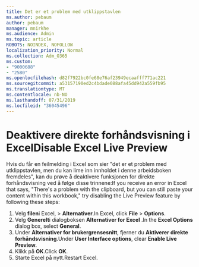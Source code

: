 ```yaml
---
title: Det er et problem med utklippstavlen
ms.author: pebaum
author: pebaum
manager: mnirkhe
ms.audience: Admin
ms.topic: article
ROBOTS: NOINDEX, NOFOLLOW
localization_priority: Normal
ms.collection: Adm_O365
ms.custom:
- "9000688"
- "2580"
ms.openlocfilehash: d82f7922bc0fe68e76af23949ecaafff771ac221
ms.sourcegitcommit: a53157190ed2c4bdade088afa45dd942a559fb95
ms.translationtype: MT
ms.contentlocale: nb-NO
ms.lasthandoff: 07/31/2019
ms.locfileid: "36045496"
---
```

# <a name="disable-excel-live-preview"></a><span data-ttu-id="b9bdd-102">Deaktivere direkte forhåndsvisning i Excel</span><span class="sxs-lookup"><span data-stu-id="b9bdd-102">Disable Excel Live Preview</span></span>

<span data-ttu-id="b9bdd-103">Hvis du får en feilmelding i Excel som sier "det er et problem med utklippstavlen, men du kan lime inn innholdet i denne arbeidsboken fremdeles", kan du prøve å deaktivere funksjonen for direkte forhåndsvisning ved å følge disse trinnene:</span><span class="sxs-lookup"><span data-stu-id="b9bdd-103">If you receive an error in Excel that says, "There's a problem with the clipboard, but you can still paste your content within this workbook," try disabling the Live Preview feature by following these steps:</span></span>

1. <span data-ttu-id="b9bdd-104">Velg **filen**i Excel, > **Alternativer**.</span><span class="sxs-lookup"><span data-stu-id="b9bdd-104">In Excel, click **File** > **Options**.</span></span>
3. <span data-ttu-id="b9bdd-105">Velg **Generelt**i dialogboksen **Alternativer for Excel** .</span><span class="sxs-lookup"><span data-stu-id="b9bdd-105">In the **Excel Options** dialog box, select **General**.</span></span>
4. <span data-ttu-id="b9bdd-106">Under **Alternativer for brukergrensesnitt**, fjerner du **Aktiverer direkte forhåndsvisning**.</span><span class="sxs-lookup"><span data-stu-id="b9bdd-106">Under **User Interface options**, clear **Enable Live Preview**.</span></span>
5. <span data-ttu-id="b9bdd-107">Klikk på **OK**.</span><span class="sxs-lookup"><span data-stu-id="b9bdd-107">Click **OK**.</span></span>
6. <span data-ttu-id="b9bdd-108">Starte Excel på nytt.</span><span class="sxs-lookup"><span data-stu-id="b9bdd-108">Restart Excel.</span></span>